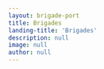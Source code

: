 ```yaml
---
layout: brigade-port
title: Brigades
landing-title: 'Brigades'
description: null
image: null
author: null
---
```

